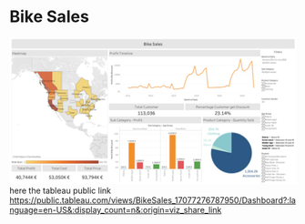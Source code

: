 # Bike Sales
![](https://github.com/AinulMr/Bike-Sales/blob/main/Dashboard.png)
here the tableau public link https://public.tableau.com/views/BikeSales_17077276787950/Dashboard?:language=en-US&:display_count=n&:origin=viz_share_link
